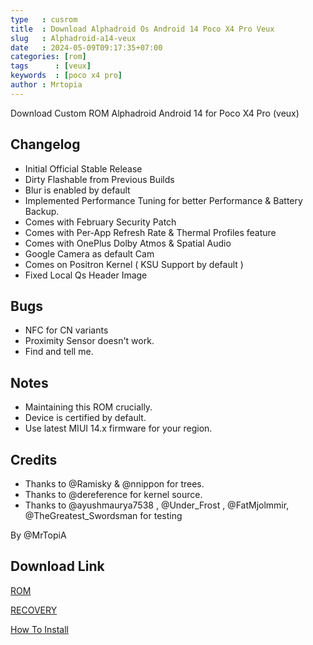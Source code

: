 ```yaml
---
type   : cusrom
title  : Download Alphadroid Os Android 14 Poco X4 Pro Veux
slug   : Alphadroid-a14-veux
date   : 2024-05-09T09:17:35+07:00
categories: [rom]
tags      : [veux]
keywords  : [poco x4 pro]
author : Mrtopia
---
```


Download Custom ROM Alphadroid Android 14 for Poco X4 Pro (veux)

## Changelog
- Initial Official Stable Release
- Dirty Flashable from Previous Builds
- Blur is enabled by default 
- Implemented Performance Tuning for better Performance & Battery Backup.
- Comes with February Security Patch
- Comes with Per-App Refresh Rate & Thermal Profiles feature
- Comes with OnePlus Dolby Atmos & Spatial Audio 
- Google Camera as default Cam
- Comes on Positron Kernel ( KSU Support by default )
- Fixed Local Qs Header Image

## Bugs

- NFC for CN variants
- Proximity Sensor doesn't work.
- Find and tell me.

## Notes
- Maintaining this ROM crucially.
- Device is certified by default.
- Use latest MIUI 14.x firmware for your region.

## Credits
- Thanks to @Ramisky & @nnippon for trees.
- Thanks to @dereference for kernel source.
- Thanks to @ayushmaurya7538 , @Under_Frost , @FatMjolmmir, @TheGreatest_Swordsman for testing

By @MrTopiA

## Download Link
[ROM](https://www.pling.com/p/2132933/)

[RECOVERY](https://t.me/TopiATVOfficial/40315)

[How To Install](https://telegra.ph/Custom-Rom--Recovery-Flashing-Guide-08-02)

